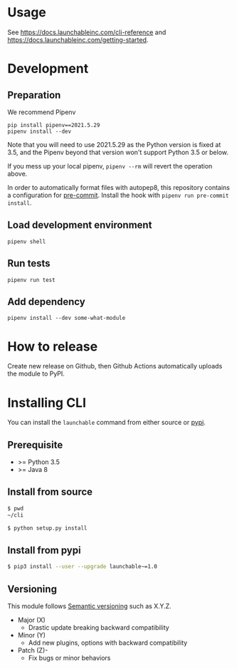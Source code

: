 # Usage

See https://docs.launchableinc.com/cli-reference and
https://docs.launchableinc.com/getting-started.

# Development

## Preparation

We recommend Pipenv

```shell
pip install pipenv==2021.5.29
pipenv install --dev
```

Note that you will need to use 2021.5.29 as the Python version is fixed at 3.5,
and the Pipenv beyond that version won't support Python 3.5 or below.

If you mess up your local pipenv, `pipenv --rm` will revert the operation above.

In order to automatically format files with autopep8, this repository contains a
configuration for [pre-commit](https://pre-commit.com). Install the hook with
`pipenv run pre-commit install`.

## Load development environment

```shell
pipenv shell
```

## Run tests

```shell
pipenv run test
```

## Add dependency

```shell
pipenv install --dev some-what-module
```

# How to release

Create new release on Github, then Github Actions automatically uploads the
module to PyPI.

# Installing CLI

You can install the `launchable` command from either source or [pypi](https://pypi.org/project/launchable/).

## Prerequisite

- \>= Python 3.5
- \>= Java 8

## Install from source

```sh
$ pwd
~/cli

$ python setup.py install
```

## Install from pypi

```sh
$ pip3 install --user --upgrade launchable~=1.0
```

## Versioning

This module follows [Semantic versioning](https://semver.org/) such as X.Y.Z.

* Major (X)
  * Drastic update breaking backward compatibility
* Minor (Y)
  * Add new plugins, options with backward compatibility
* Patch (Z)-
  * Fix bugs or minor behaviors
